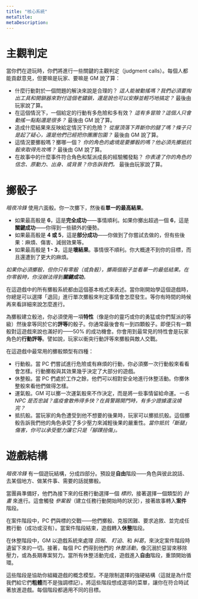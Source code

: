 ```yaml
---
title: "核心系統"
metaTitle: 
metaDescription: 
---
```


# 主觀判定

當你們在遊玩時，你們將進行一些關鍵的主觀判定（judgment calls）。每個人都能貢獻意見，但要嘛是玩家、要嘛是 GM 說了算：

* 什麼行動對於一個問題的解決來說是合理的？ <em>這人能被動搖嗎？我們必須要掏出工具和開鎖器來對付這個老鏽鎖，還是說也可以安靜並輕巧地搞定？</em> 最後由玩家說了算。
* 在這個情況下，一個給定的行動有多危險和多有效？ <em>這有多冒險？這個人只會動搖一點點還是很多？</em> 最後由 GM 說了算。
* 造成什麼結果來反映給定情況下的危險？ <em>從屋頂落下弄斷你的腿了嗎？條子只是起了疑心，還是他們已經把你團團包圍？</em> 最後由 GM 說了算。
* 這情況要擲骰嗎？擲哪一個？ <em>你的角色的處境是要擲骰的嗎？他必須先擲抵抗骰來取得先攻嗎？</em> 最後由 GM 說了算。
* 在故事中的什麼事件符合角色和幫派成長的經驗觸發點？ <em>你表達了你的角色的信念、原動力、出身、或背景？你告訴我們。</em> 最後由玩家說了算。

# 擲骰子

_暗夜冷鋒_ 使用六面骰。你一次擲下，然後看**單一的最高結果**。

* 如果最高骰是 **6**，這是**完全成功**——事情順利。如果你擲出超過一個 **6**，這是**關鍵成功**——你得到一些額外的優勢。
* 如果最高骰是 **4 或 5**，這是**部分成功**——你做到了你嘗試去做的，但有些後果：麻煩、傷害、減弱效果等。
* 如果最高骰是 **1 - 3**，這是**壞結果**。事情很不順利。你大概達不到你的目標，而且還遭到了更大的麻煩。

_如果你必須擲骰，但你只有零骰（或負骰），擲兩個骰子並看單一的最低結果。在你零骰時，你沒辦法得到**關鍵成功**。_

在這遊戲中的所有擲骰系統都由這個基本格式來表述。當你剛開始學這個遊戲時，你總是可以選擇「退回」進行單次擲骰來判定事情會怎麼發生。等你有時間的時候再來看詳細來說怎麼進行。

為擲骰建立骰池，你必須使用一項**特性**（像是你的<span class="game-term">靈巧</span>或你的<span class="game-term">勇猛</span>或你們幫派的等級）然後拿等同於它的**評等**的骰子。你通常最後會有一到四顆骰子。即便只有一顆骰對這遊戲來說也滿好的——50% 的成功機會。你會用到最常見的特性會是玩家角色的**行動評等**。譬如說，玩家以<span class="game-term">衝突</span>行動評等來擲骰與敵人交戰。

在這遊戲中最常用的擲骰類型有四種：

* <span class="game-term">行動骰。</span>當 PC 們嘗試進行危險或有麻煩的行動，你必須擲一次行動骰來看看會怎樣。行動擲骰與其效果幾乎決定了大部分的遊戲。
* <span class="game-term">休整骰。</span>當 PC 們處於工作之餘，他們可以相對安全地進行休整活動。你擲休整骰來看他們做得怎樣。
* <span class="game-term">運氣骰。</span>GM 可以擲一次運氣骰來不作決定，而是將一些事情留給命運。<em>一名 NPC 是否忠誠？瘟疫會散佈得多快？在員警踢開門時，有多少證據還沒燒完？</em>
* <span class="game-term">抵抗骰。</span>當玩家的角色遭受到他不想要的後果時，玩家可以擲抵抗骰。這個擲骰告訴我們他的角色承受了多少壓力來減輕後果的嚴重性。<em>當你抵抗「斷腿」傷害，你可以承受壓力讓它只是「腳踝扭傷」。</em>

# 遊戲結構

_暗夜冷鋒_ 有一個遊玩結構，分成四部分。預設是**自由**階段——角色與彼此說話、去某個地方、做某件事、需要的話就擲骰。

當團員準備好，他們為接下來的任務行動選擇一個 _標的_，接著選擇一個類型的 _計畫_ 來進行。這會觸發 _參案骰_（建立任務行動開始時的狀況），接著故事轉入**案件**階段。

在案件階段中，PC 們與標的交戰——他們擲骰、克服困難、要求追敘、並完成任務行動（成功或沒有）。當案件階段結束，遊戲轉入**休整**階段。

在休整階段中，GM 以遊戲系統來處理 _回報_、 _盯迫_、和 _糾葛_，來決定案件階段時遺留下來的一切。接著，每個 PC 們得到他們的 _休整活動_，像沉溺於惡習來移除壓力，或為長期專案努力。當所有休整活動完成，遊戲進入**自由**階段，重頭開始循環。

這些階段是協助你組織遊戲的概念模型。不是限制選擇的強硬結構（這就是為什麼我們給它們**粗體**而不是<span class="game-term">強調</span>標記）。將這些階段想成選項的菜單，讓你在符合時試著放進遊戲。每個階段都適用不同的目標。
